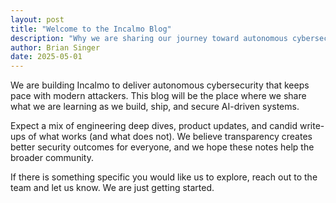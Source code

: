 ```yaml
---
layout: post
title: "Welcome to the Incalmo Blog"
description: "Why we are sharing our journey toward autonomous cybersecurity."
author: Brian Singer
date: 2025-05-01
---
```

We are building Incalmo to deliver autonomous cybersecurity that keeps pace with modern attackers. This blog will be the place where we share what we are learning as we build, ship, and secure AI-driven systems.<!--more-->

Expect a mix of engineering deep dives, product updates, and candid write-ups of what works (and what does not). We believe transparency creates better security outcomes for everyone, and we hope these notes help the broader community.

If there is something specific you would like us to explore, reach out to the team and let us know. We are just getting started.
